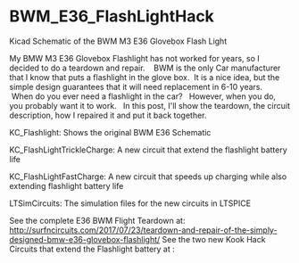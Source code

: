 # BWM_E36_FlashLightHack
Kicad Schematic of the BWM M3 E36 Glovebox Flash Light 

My BMW M3 E36 Glovebox Flashlight has not worked for years, so I decided to do a teardown and repair.    BWM is the only Car manufacturer that I know that puts a flashlight in the glove box.  It is a nice idea, but the simple design guarantees that it will need replacement in 6-10 years.    When do you ever need a flashlight in the car?   However, when you do, you probably want it to work.   In this post, I'll show the teardown, the circuit description, how I repaired it and put it back together.

KC_Flashlight:  Shows the original BWM E36 Schematic

KC_FlashLightTrickleCharge:  A new circuit that extend the flashlight battery life

KC_FlashLightFastCharge: A new circuit that speeds up charging while also extending flashlight battery life

LTSimCircuits:  The simulation files for the new circuits in LTSPICE


See the complete E36 BWM Flight Teardown at:  http://surfncircuits.com/2017/07/23/teardown-and-repair-of-the-simply-designed-bmw-e36-glovebox-flashlight/
See the two new Kook Hack Circuits that extend the Flashlight battery at :   
